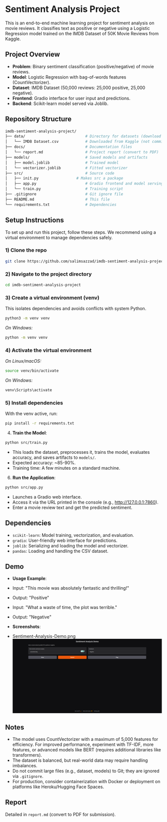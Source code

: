 # Sentiment Analysis Project

This is an end-to-end machine learning project for sentiment analysis on movie reviews. It classifies text as positive or negative using a Logistic Regression model trained on the IMDB Dataset of 50K Movie Reviews from Kaggle.

## Project Overview

- **Problem**: Binary sentiment classification (positive/negative) of movie reviews.
- **Model**: Logistic Regression with bag-of-words features (CountVectorizer).
- **Dataset**: IMDB Dataset (50,000 reviews: 25,000 positive, 25,000 negative).
- **Frontend**: Gradio interface for user input and predictions.
- **Backend**: Scikit-learn model served via Joblib.

## Repository Structure
```bash
imdb-sentiment-analysis-project/
├── data/                           # Directory for datasets (download and place here)
│   └── IMDB Dataset.csv            # Downloaded from Kaggle (not committed to git)
├── docs/                           # Documentation files
│   └── report.md                   # Project report (convert to PDF)
├── models/                         # Saved models and artifacts
│   ├── model.joblib                # Trained model
│   └── vectorizer.joblib           # Fitted vectorizer
├── src/                            # Source code
│   ├── init.py                 # Makes src a package
│   ├── app.py                      # Gradio frontend and model serving
│   └── train.py                    # Training script
├── .gitignore                      # Git ignore file
├── README.md                       # This file
└── requirements.txt                # Dependencies
```

## Setup Instructions
To set up and run this project, follow these steps. We recommend using a virtual environment to manage dependencies safely.

### 1) Clone the repo
```bash
git clone https://github.com/salimsazzad/imdb-sentiment-analysis-project.git
```
### 2) Navigate to the project directory
```bash
cd imdb-sentiment-analysis-project
```

### 3) Create a virtual environment (venv)
This isolates dependencies and avoids conflicts with system Python.
```bash
python3 -m venv venv
```
_On Windows:_
```bash
python -m venv venv
```

### 4) Activate the virtual environment
_On Linux/macOS:_
```bash
source venv/bin/activate
```
_On Windows:_
```bash
venv\Scripts\activate
```

### 5) Install dependencies
With the venv active, run:
```bash
pip install -r requirements.txt
```
4. **Train the Model**:
```bash
python src/train.py
```
- This loads the dataset, preprocesses it, trains the model, evaluates accuracy, and saves artifacts to `models/`.
- Expected accuracy: ~85-90%.
- Training time: A few minutes on a standard machine.

6. **Run the Application**:
```bash
python src/app.py
```

- Launches a Gradio web interface.
- Access it via the URL printed in the console (e.g., http://127.0.0.1:7860).
- Enter a movie review text and get the predicted sentiment.

## Dependencies

- `scikit-learn`: Model training, vectorization, and evaluation.
- `gradio`: User-friendly web interface for predictions.
- `joblib`: Serializing and loading the model and vectorizer.
- `pandas`: Loading and handling the CSV dataset.

## Demo

- **Usage Example**:
- Input: "This movie was absolutely fantastic and thrilling!"
- Output: "Positive"

- Input: "What a waste of time, the plot was terrible."
- Output: "Negative"

- **Screenshots**:
- Sentiment-Analysis-Demo.png
![Sentiment-Analysis-Demo](Sentiment-Analysis-Demo.png)

## Notes

- The model uses CountVectorizer with a maximum of 5,000 features for efficiency. For improved performance, experiment with TF-IDF, more features, or advanced models like BERT (requires additional libraries like transformers).
- The dataset is balanced, but real-world data may require handling imbalances.
- Do not commit large files (e.g., dataset, models) to Git; they are ignored via `.gitignore`.
- For production, consider containerization with Docker or deployment on platforms like Heroku/Hugging Face Spaces.

## Report
Detailed in `report.md` (convert to PDF for submission).

